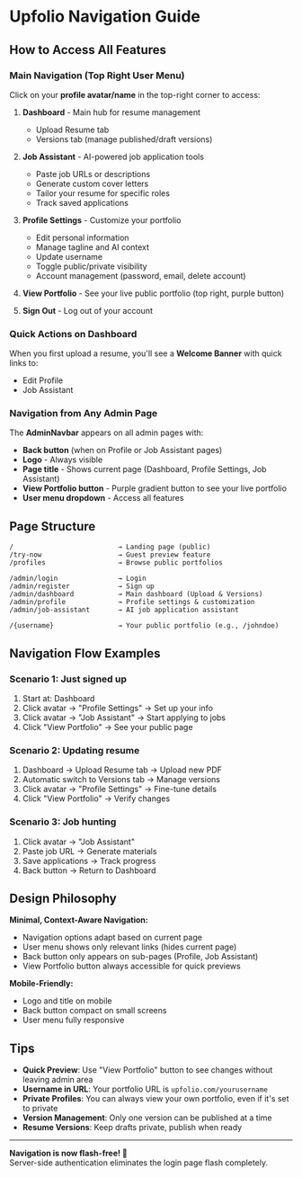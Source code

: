 # Upfolio Navigation Guide

## How to Access All Features

### Main Navigation (Top Right User Menu)

Click on your **profile avatar/name** in the top-right corner to access:

1. **Dashboard** - Main hub for resume management

   - Upload Resume tab
   - Versions tab (manage published/draft versions)

2. **Job Assistant** - AI-powered job application tools

   - Paste job URLs or descriptions
   - Generate custom cover letters
   - Tailor your resume for specific roles
   - Track saved applications

3. **Profile Settings** - Customize your portfolio

   - Edit personal information
   - Manage tagline and AI context
   - Update username
   - Toggle public/private visibility
   - Account management (password, email, delete account)

4. **View Portfolio** - See your live public portfolio (top right, purple button)

5. **Sign Out** - Log out of your account

### Quick Actions on Dashboard

When you first upload a resume, you'll see a **Welcome Banner** with quick links to:

- Edit Profile
- Job Assistant

### Navigation from Any Admin Page

The **AdminNavbar** appears on all admin pages with:

- **Back button** (when on Profile or Job Assistant pages)
- **Logo** - Always visible
- **Page title** - Shows current page (Dashboard, Profile Settings, Job Assistant)
- **View Portfolio button** - Purple gradient button to see your live portfolio
- **User menu dropdown** - Access all features

## Page Structure

```
/                          → Landing page (public)
/try-now                   → Guest preview feature
/profiles                  → Browse public portfolios

/admin/login               → Login
/admin/register            → Sign up
/admin/dashboard           → Main dashboard (Upload & Versions)
/admin/profile             → Profile settings & customization
/admin/job-assistant       → AI job application assistant

/{username}                → Your public portfolio (e.g., /johndoe)
```

## Navigation Flow Examples

### Scenario 1: Just signed up

1. Start at: Dashboard
2. Click avatar → "Profile Settings" → Set up your info
3. Click avatar → "Job Assistant" → Start applying to jobs
4. Click "View Portfolio" → See your public page

### Scenario 2: Updating resume

1. Dashboard → Upload Resume tab → Upload new PDF
2. Automatic switch to Versions tab → Manage versions
3. Click avatar → "Profile Settings" → Fine-tune details
4. Click "View Portfolio" → Verify changes

### Scenario 3: Job hunting

1. Click avatar → "Job Assistant"
2. Paste job URL → Generate materials
3. Save applications → Track progress
4. Back button → Return to Dashboard

## Design Philosophy

**Minimal, Context-Aware Navigation:**

- Navigation options adapt based on current page
- User menu shows only relevant links (hides current page)
- Back button only appears on sub-pages (Profile, Job Assistant)
- View Portfolio button always accessible for quick previews

**Mobile-Friendly:**

- Logo and title on mobile
- Back button compact on small screens
- User menu fully responsive

## Tips

- **Quick Preview**: Use "View Portfolio" button to see changes without leaving admin area
- **Username in URL**: Your portfolio URL is `upfolio.com/yourusername`
- **Private Profiles**: You can always view your own portfolio, even if it's set to private
- **Version Management**: Only one version can be published at a time
- **Resume Versions**: Keep drafts private, publish when ready

---

**Navigation is now flash-free! 🚀**  
Server-side authentication eliminates the login page flash completely.
